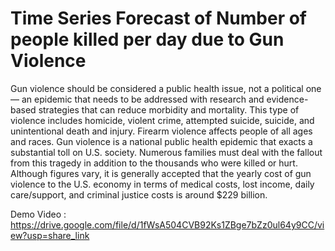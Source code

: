 # Time Series Forecast of Number of people killed per day due to Gun Violence

Gun violence should be considered a public health issue, not a political one — an epidemic that needs to be addressed with research and evidence-based strategies that can reduce morbidity and mortality. This type of violence includes homicide, violent crime, attempted suicide, suicide, and unintentional death and injury. Firearm violence affects people of all ages and races. Gun violence is a national public health epidemic that exacts a substantial toll on U.S. society. Numerous families must deal with the fallout from this tragedy in addition to the thousands who were killed or hurt. Although figures vary, it is generally accepted that the yearly cost of gun violence to the U.S. economy in terms of medical costs, lost income, daily care/support, and criminal justice costs is around $229 billion. 

Demo Video : https://drive.google.com/file/d/1fWsA504CVB92Ks1ZBge7bZz0ul64y9CC/view?usp=share_link
